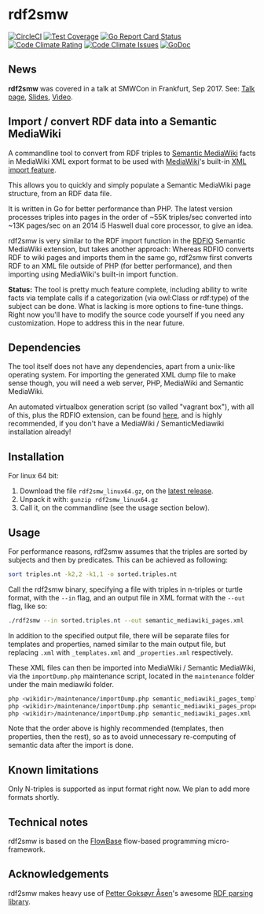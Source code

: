 rdf2smw
=======

[![CircleCI](https://img.shields.io/circleci/project/github/rdfio/rdf2smw.svg)](https://circleci.com/gh/rdfio/rdf2smw)
[![Test Coverage](https://img.shields.io/codecov/c/github/rdfio/rdf2smw.svg)](https://codecov.io/gh/rdfio/rdf2smw)
[![Go Report Card Status](https://goreportcard.com/badge/github.com/rdfio/rdf2smw)](https://goreportcard.com/report/github.com/rdfio/rdf2smw)
[![Code Climate Rating](https://img.shields.io/codeclimate/github/rdfio/rdf2smw.svg)](https://codeclimate.com/github/rdfio/rdf2smw)
[![Code Climate Issues](https://img.shields.io/codeclimate/issues/github/rdfio/rdf2smw.svg)](https://codeclimate.com/github/rdfio/rdf2smw)
[![GoDoc](https://godoc.org/github.com/rdfio/rdf2smw?status.svg)](https://godoc.org/github.com/rdfio/rdf2smw)

News
----

**rdf2smw** was covered in a talk at SMWCon in Frankfurt, Sep 2017. See: [Talk page](https://www.semantic-mediawiki.org/wiki/SMWCon_Fall_2016/Batch_import_of_large_RDF_datasets_using_RDFIO_or_the_new_rdf2smw_tool), [Slides](https://www.slideshare.net/SamuelLampa/batch-import-of-large-rdf-datasets-into-semantic-mediawiki), [Video](https://www.youtube.com/watch?v=k70er1u1ZYs).

Import / convert RDF data into a Semantic MediaWiki
---------------------------------------------------

A commandline tool to convert from RDF triples to [Semantic MediaWiki](http://semantic-mediawiki.org) facts
in MediaWiki XML export format to be used with [MediaWiki](https://www.mediawiki.org)'s built-in
[XML import feature](https://www.mediawiki.org/wiki/Manual:Importing_XML_dumps).

This allows you to quickly and simply populate a Semantic MediaWiki page
structure, from an RDF data file.

It is written in Go for better performance than PHP. The latest version
processes triples into pages in the order of ~55K triples/sec converted into
~13K pages/sec on an 2014 i5 Haswell dual core processor, to give an idea.

rdf2smw is very similar to the RDF import function in the
[RDFIO](https://github.com/rdfio/RDFIO) Semantic MediaWiki extension, but takes
another approach: Whereas RDFIO converts RDF to wiki pages and imports them in
the same go, rdf2smw first converts RDF to an XML file outside of PHP (for
better performance), and then importing using MediaWiki's built-in import
function.

**Status:** The tool is pretty much feature complete, including ability to
write facts via template calls if a categorization (via owl:Class or rdf:type)
of the subject can be done.  What is lacking is more options to fine-tune
things. Right now you'll have to modify the source code yourself if you need
any customization. Hope to address this in the near future.

Dependencies
------------

The tool itself does not have any dependencies, apart from a unix-like
operating system. For importing the generated XML dump file to make sense
though, you will need a web server, PHP, MediaWiki and Semantic MediaWiki.

An automated virtualbox generation script (so valled "vagrant box"), with all
of this, plus the RDFIO extension, can be found
[here](https://github.com/samuell/rdfio-vagrantbox), and is highly recommended,
if you don't have a MediaWiki / SemanticMediawiki installation already!

Installation
------------

For linux 64 bit:

1. Download the file `rdf2smw_linux64.gz`, on the [latest release](https://github.com/samuell/rdf2smw/releases).
2. Unpack it with: `gunzip rdf2smw_linux64.gz`
3. Call it, on the commandline (see the usage section below).

Usage
-----

For performance reasons, rdf2smw assumes that the triples are sorted by subjects and then by predicates. This can be achieved as following: 
```bash
sort triples.nt -k2,2 -k1,1 -o sorted.triples.nt
```

Call the rdf2smw binary, specifying a file with triples in n-triples or turtle
format, with the `--in` flag, and an output file in XML format with the
`--out` flag, like so:

```bash
./rdf2smw --in sorted.triples.nt --out semantic_mediawiki_pages.xml
```

In addition to the specified output file, there will be separate files for
templates and properties, named similar to the main output file, but replacing
`.xml` with `_templates.xml` and `_properties.xml` respectively.

These XML files can then be imported into MediaWiki / Semantic MediaWiki, via
the `importDump.php` maintenance script, located in the `maintenance` folder
under the main mediawiki folder.

```bash
php <wikidir>/maintenance/importDump.php semantic_mediawiki_pages_templates.xml
php <wikidir>/maintenance/importDump.php semantic_mediawiki_pages_properties.xml
php <wikidir>/maintenance/importDump.php semantic_mediawiki_pages.xml
```

Note that the order above is highly recommended (templates, then properties,
then the rest), so as to avoid unnecessary re-computing of semantic data after
the import is done.

Known limitations
-----------------

Only N-triples is supported as input format right now. We plan to add more formats shortly.

Technical notes
---------------

rdf2smw is based on the [FlowBase](https://github.com/flowbase/flowbase)
flow-based programming micro-framework.

Acknowledgements
----------------

rdf2smw makes heavy use of [Petter Goksøyr Åsen](https://github.com/boutros)'s awesome [RDF parsing library](https://github.com/knakk/rdf).
